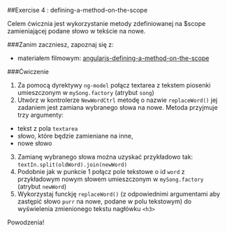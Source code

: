##Exercise 4 : defining-a-method-on-the-scope

Celem ćwicznia jest wykorzystanie metody zdefiniowanej na $scope zamieniającej podane słowo w tekście na nowe. 

###Zanim zaczniesz, zapoznaj się z:
* materiałem filmowym: [angularjs-defining-a-method-on-the-scope](https://egghead.io/lessons/angularjs-defining-a-method-on-the-scope)


###Ćwiczenie

1. Za pomocą dyrektywy ```ng-model``` połącz  textarea z tekstem piosenki umieszczonym w ```mySong.factory``` (atrybut ```song```)
2. Utwórz w kontrolerze ```NewWordCtrl``` metodę o nazwie ```replaceWord()``` jej zadaniem jest zamiana wybranego słowa na nowe. Metoda przyjmuje trzy argumenty:
* tekst z pola ```textarea```
* słowo, które będzie zamieniane na inne,
* nowe słowo
3. Zamianę wybranego słowa można uzyskać przykładowo tak: ```textIn.split(oldWord).join(newWord)``` 
4. Podobnie jak w punkcie 1 połącz pole tekstowe o id ```word``` z przykładowym nowym słowem umieszczonym w ```mySong.factory``` (atrybut ```newWord```)
5. Wykorzystaj funckję ```replaceWord()``` (z odpowiednimi argumentami aby zastępić słowo ```purr``` na nowe, podane w polu tekstowym) do wyświelenia zmienionego tekstu nagłówku ```<h3>```

Powodzenia!